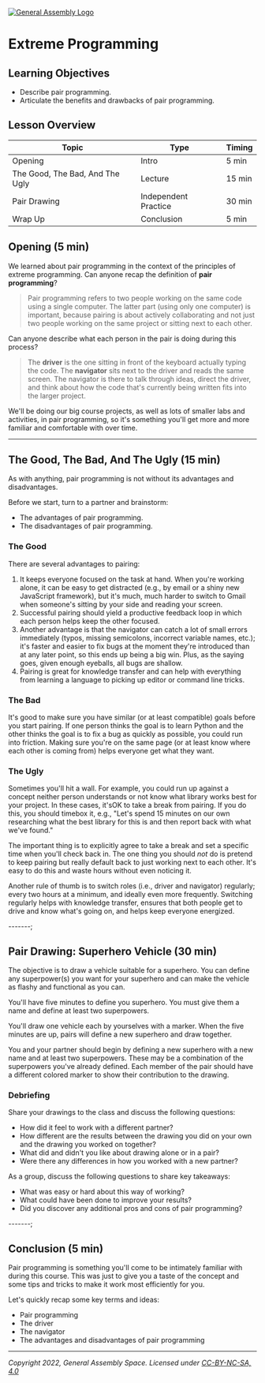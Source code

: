 [![General Assembly Logo](https://ga-dash.s3.amazonaws.com/production/assets/logo-9f88ae6c9c3871690e33280fcf557f33.png)](https://generalassemb.ly)

# Extreme Programming

## Learning Objectives

- Describe pair programming.
- Articulate the benefits and drawbacks of pair programming.

## Lesson Overview

| Topic                           | Type                 | Timing |
| ------------------------------- | -------------------- | ------ |
| Opening                         | Intro                | 5 min  |
| The Good, The Bad, And The Ugly | Lecture              | 15 min |
| Pair Drawing                    | Independent Practice | 30 min |
| Wrap Up                         | Conclusion           | 5 min  |

## Opening (5 min)

We learned about pair programming in the context of the principles of extreme programming. Can anyone recap the definition of **pair programming**?

> Pair programming refers to two people working on the same code using a single computer. The latter part (using only one computer) is important, because pairing is about actively collaborating and not just two people working on the same project or sitting next to each other.

Can anyone describe what each person in the pair is doing during this process?

> The **driver** is the one sitting in front of the keyboard actually typing the code. The **navigator** sits next to the driver and reads the same screen. The navigator is there to talk through ideas, direct the driver, and think about how the code that's currently being written fits into the larger project.

We'll be doing our big course projects, as well as lots of smaller labs and activities, in pair programming, so it's something you'll get more and more familiar and comfortable with over time.

------

## The Good, The Bad, And The Ugly (15 min)

As with anything, pair programming is not without its advantages and disadvantages.

Before we start, turn to a partner and brainstorm:

- The advantages of pair programming.
- The disadvantages of pair programming.

### The Good

There are several advantages to pairing:

1. It keeps everyone focused on the task at hand. When you're working alone, it can be easy to get distracted (e.g., by email or a shiny new JavaScript framework), but it's much, much harder to switch to Gmail when someone's sitting by your side and reading your screen.
2. Successful pairing should yield a productive feedback loop in which each person helps keep the other focused.
3. Another advantage is that the navigator can catch a lot of small errors immediately (typos, missing semicolons, incorrect variable names, etc.); it's faster and easier to fix bugs at the moment they're introduced than at any later point, so this ends up being a big win. Plus, as the saying goes, given enough eyeballs, all bugs are shallow.
4. Pairing is great for knowledge transfer and can help with everything from learning a language to picking up editor or command line tricks.

### The Bad

It's good to make sure you have similar (or at least compatible) goals before you start pairing. If one person thinks the goal is to learn Python and the other thinks the goal is to fix a bug as quickly as possible, you could run into friction. Making sure you're on the same page (or at least know where each other is coming from) helps everyone get what they want.

### The Ugly

Sometimes you'll hit a wall. For example, you could run up against a concept neither person understands or not know what library works best for your project. In these cases, it'sOK to take a break from pairing. If you do this, you should timebox it, e.g., "Let's spend 15 minutes on our own researching what the best library for this is and then report back with what we've found."

The important thing is to explicitly agree to take a break and set a specific time when you'll check back in. The one thing you should _not_ do is pretend to keep pairing but really default back to just working next to each other. It's easy to do this and waste hours without even noticing it.

Another rule of thumb is to switch roles (i.e., driver and navigator) regularly; every two hours at a minimum, and ideally even more frequently. Switching regularly helps with knowledge transfer, ensures that both people get to drive and know what's going on, and helps keep everyone energized.

-------;

## Pair Drawing: Superhero Vehicle (30 min)

The objective is to draw a vehicle suitable for a superhero. You can define any superpower(s) you want for your superhero and can make the vehicle as flashy and functional as you can.

You'll have five minutes to define you superhero. You must give them a name and define at least two superpowers.

You'll draw one vehicle each by yourselves with a marker. When the five minutes are up, pairs will define a new superhero and draw together.

You and your partner should begin by defining a new superhero with a new name and at least two superpowers. These may be a combination of the superpowers you've already defined. Each member of the pair should have a different colored marker to show their contribution to the drawing.

### Debriefing

Share your drawings to the class and discuss the following questions:

- How did it feel to work with a different partner?
- How different are the results between the drawing you did on your own and the drawing you worked on together?
- What did and didn't you like about drawing alone or in a pair?
- Were there any differences in how you worked with a new partner?

As a group, discuss the following questions to share key takeaways:

- What was easy or hard about this way of working?
- What could have been done to improve your results?
- Did you discover any additional pros and cons of pair programming?

-------;

## Conclusion (5 min)

Pair programming is something you'll come to be intimately familiar with during this course. This was just to give you a taste of the concept and some tips and tricks to make it work most efficiently for you.

Let's quickly recap some key terms and ideas:

- Pair programming
- The driver
- The navigator
- The advantages and disadvantages of pair programming

---

*Copyright 2022, General Assembly Space. Licensed under [CC-BY-NC-SA, 4.0](https://creativecommons.org/licenses/by-nc-sa/4.0/)*
